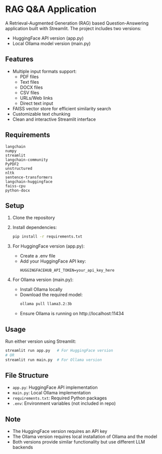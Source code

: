 # RAG Q&A Application

A Retrieval-Augmented Generation (RAG) based Question-Answering application built with Streamlit. The project includes two versions:
- HuggingFace API version (app.py)
- Local Ollama model version (main.py)

## Features

- Multiple input formats support:
  - PDF files
  - Text files
  - DOCX files
  - CSV files
  - URLs/Web links
  - Direct text input
- FAISS vector store for efficient similarity search
- Customizable text chunking
- Clean and interactive Streamlit interface

## Requirements

```
langchain
numpy
streamlit
langchain-community
PyPDF2
unstructured
nltk
sentence-transformers
langchain-huggingface
faiss-cpu
python-docx
```

## Setup

1. Clone the repository
2. Install dependencies:
   ```bash
   pip install -r requirements.txt
   ```
3. For HuggingFace version (app.py):
   - Create a .env file
   - Add your HuggingFace API key:
     ```
     HUGGINGFACEHUB_API_TOKEN=your_api_key_here
     ```

4. For Ollama version (main.py):
   - Install Ollama locally
   - Download the required model:
     ```bash
     ollama pull llama3.2:3b
     ```
   - Ensure Ollama is running on http://localhost:11434

## Usage

Run either version using Streamlit:
```bash
streamlit run app.py   # For HuggingFace version
# OR
streamlit run main.py  # For Ollama version
```

## File Structure

- `app.py`: HuggingFace API implementation
- `main.py`: Local Ollama implementation
- `requirements.txt`: Required Python packages
- `.env`: Environment variables (not included in repo)

## Note
- The HuggingFace version requires an API key
- The Ollama version requires local installation of Ollama and the model
- Both versions provide similar functionality but use different LLM backends
